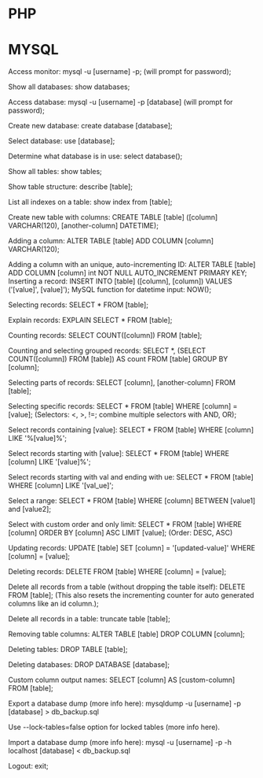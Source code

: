 # PHP




# MYSQL

Access monitor:           mysql -u [username] -p; (will prompt for password);

Show all databases:       show databases;

Access database:          mysql -u [username] -p [database] (will prompt for password);

Create new database:      create database [database];

Select database:          use [database];

Determine what database is in use: select database();

Show all tables:          show tables;

Show table structure:     describe [table];

List all indexes on a table:    show index from [table];

Create new table with columns:  CREATE TABLE [table] ([column] VARCHAR(120), [another-column] DATETIME);

Adding a column:                ALTER TABLE [table] ADD COLUMN [column] VARCHAR(120);

Adding a column with an unique, auto-incrementing ID: ALTER TABLE [table] ADD COLUMN [column] int NOT NULL AUTO_INCREMENT PRIMARY KEY;
Inserting a record:             INSERT INTO [table] ([column], [column]) VALUES ('[value]', [value]');
MySQL function for datetime input: NOW();

Selecting records: SELECT * FROM [table];

Explain records: EXPLAIN SELECT * FROM [table];

Counting records: SELECT COUNT([column]) FROM [table];

Counting and selecting grouped records: SELECT *, (SELECT COUNT([column]) FROM [table]) AS count FROM [table] GROUP BY [column];

Selecting parts of records: SELECT [column], [another-column] FROM [table];

Selecting specific records: SELECT * FROM [table] WHERE [column] = [value]; (Selectors: <, >, !=; combine multiple selectors with AND, OR);

Select records containing [value]:    SELECT * FROM [table] WHERE [column] LIKE '%[value]%';

Select records starting with [value]: SELECT * FROM [table] WHERE [column] LIKE '[value]%';

Select records starting with val and ending with ue: SELECT * FROM [table] WHERE [column] LIKE '[val_ue]';

Select a range: SELECT * FROM [table] WHERE [column] BETWEEN [value1] and [value2];

Select with custom order and only limit: SELECT * FROM [table] WHERE [column] ORDER BY [column] ASC LIMIT [value]; (Order: DESC, ASC)

Updating records:          UPDATE [table] SET [column] = '[updated-value]' WHERE [column] = [value];

Deleting records:          DELETE FROM [table] WHERE [column] = [value];

Delete all records from a table (without dropping the table itself): DELETE FROM [table]; (This also resets the incrementing counter for auto generated columns like an id column.);

Delete all records in a table: truncate table [table];

Removing table columns:    ALTER TABLE [table] DROP COLUMN [column];

Deleting tables:           DROP TABLE [table];

Deleting databases:        DROP DATABASE [database];

Custom column output names: SELECT [column] AS [custom-column] FROM [table];

Export a database dump (more info here): mysqldump -u [username] -p [database] > db_backup.sql

Use --lock-tables=false option for locked tables (more info here).

Import a database dump (more info here): mysql -u [username] -p -h localhost [database] < db_backup.sql
 
Logout: exit;
